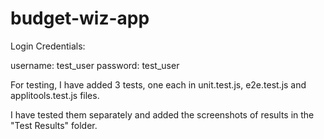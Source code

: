# budget-wiz-app

Login Credentials:

username: test_user
password: test_user


For testing, I have added 3 tests, one each in unit.test.js, e2e.test.js and applitools.test.js files.

I have tested them separately and added the screenshots of results in the "Test Results" folder.